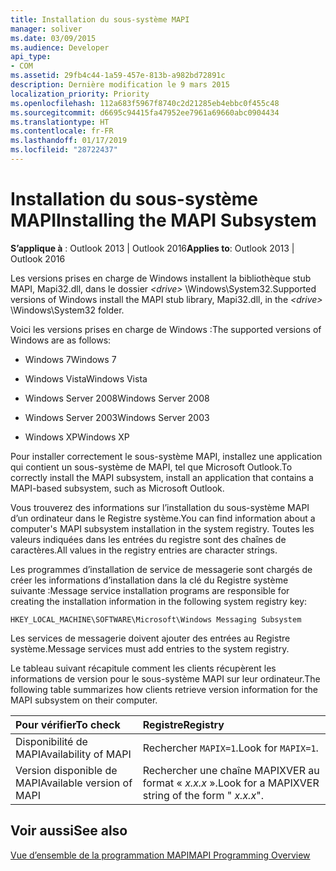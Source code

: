 ```yaml
---
title: Installation du sous-système MAPI
manager: soliver
ms.date: 03/09/2015
ms.audience: Developer
api_type:
- COM
ms.assetid: 29fb4c44-1a59-457e-813b-a982bd72891c
description: Dernière modification le 9 mars 2015
localization_priority: Priority
ms.openlocfilehash: 112a683f5967f8740c2d21285eb4ebbc0f455c48
ms.sourcegitcommit: d6695c94415fa47952ee7961a69660abc0904434
ms.translationtype: HT
ms.contentlocale: fr-FR
ms.lasthandoff: 01/17/2019
ms.locfileid: "28722437"
---
```

# <a name="installing-the-mapi-subsystem"></a><span data-ttu-id="32930-103">Installation du sous-système MAPI</span><span class="sxs-lookup"><span data-stu-id="32930-103">Installing the MAPI Subsystem</span></span>

  
  
<span data-ttu-id="32930-104">**S’applique à** : Outlook 2013 | Outlook 2016</span><span class="sxs-lookup"><span data-stu-id="32930-104">**Applies to**: Outlook 2013 | Outlook 2016</span></span> 
  
<span data-ttu-id="32930-105">Les versions prises en charge de Windows installent la bibliothèque stub MAPI, Mapi32.dll, dans le dossier _\<drive\>_ \Windows\System32.</span><span class="sxs-lookup"><span data-stu-id="32930-105">Supported versions of Windows install the MAPI stub library, Mapi32.dll, in the  _\<drive\>_ \Windows\System32 folder.</span></span> 
  
<span data-ttu-id="32930-106">Voici les versions prises en charge de Windows :</span><span class="sxs-lookup"><span data-stu-id="32930-106">The supported versions of Windows are as follows:</span></span>
  
- <span data-ttu-id="32930-107">Windows 7</span><span class="sxs-lookup"><span data-stu-id="32930-107">Windows 7</span></span>
    
- <span data-ttu-id="32930-108">Windows Vista</span><span class="sxs-lookup"><span data-stu-id="32930-108">Windows Vista</span></span>
    
- <span data-ttu-id="32930-109">Windows Server 2008</span><span class="sxs-lookup"><span data-stu-id="32930-109">Windows Server 2008</span></span>
    
- <span data-ttu-id="32930-110">Windows Server 2003</span><span class="sxs-lookup"><span data-stu-id="32930-110">Windows Server 2003</span></span>
    
- <span data-ttu-id="32930-111">Windows XP</span><span class="sxs-lookup"><span data-stu-id="32930-111">Windows XP</span></span>
    
<span data-ttu-id="32930-112">Pour installer correctement le sous-système MAPI, installez une application qui contient un sous-système de MAPI, tel que Microsoft Outlook.</span><span class="sxs-lookup"><span data-stu-id="32930-112">To correctly install the MAPI subsystem, install an application that contains a MAPI-based subsystem, such as Microsoft Outlook.</span></span>
  
<span data-ttu-id="32930-113">Vous trouverez des informations sur l’installation du sous-système MAPI d’un ordinateur dans le Registre système.</span><span class="sxs-lookup"><span data-stu-id="32930-113">You can find information about a computer's MAPI subsystem installation in the system registry.</span></span> <span data-ttu-id="32930-114">Toutes les valeurs indiquées dans les entrées du registre sont des chaînes de caractères.</span><span class="sxs-lookup"><span data-stu-id="32930-114">All values in the registry entries are character strings.</span></span> 
  
<span data-ttu-id="32930-115">Les programmes d’installation de service de messagerie sont chargés de créer les informations d’installation dans la clé du Registre système suivante :</span><span class="sxs-lookup"><span data-stu-id="32930-115">Message service installation programs are responsible for creating the installation information in the following system registry key:</span></span> 
  
 `HKEY_LOCAL_MACHINE\SOFTWARE\Microsoft\Windows Messaging Subsystem`
  
<span data-ttu-id="32930-116">Les services de messagerie doivent ajouter des entrées au Registre système.</span><span class="sxs-lookup"><span data-stu-id="32930-116">Message services must add entries to the system registry.</span></span> 
  
<span data-ttu-id="32930-117">Le tableau suivant récapitule comment les clients récupèrent les informations de version pour le sous-système MAPI sur leur ordinateur.</span><span class="sxs-lookup"><span data-stu-id="32930-117">The following table summarizes how clients retrieve version information for the MAPI subsystem on their computer.</span></span>
  
|<span data-ttu-id="32930-118">**Pour vérifier**</span><span class="sxs-lookup"><span data-stu-id="32930-118">**To check**</span></span>|<span data-ttu-id="32930-119">**Registre**</span><span class="sxs-lookup"><span data-stu-id="32930-119">**Registry**</span></span>|
|:-----|:-----|
|<span data-ttu-id="32930-120">Disponibilité de MAPI</span><span class="sxs-lookup"><span data-stu-id="32930-120">Availability of MAPI</span></span>  <br/> |<span data-ttu-id="32930-121">Rechercher `MAPIX=1`.</span><span class="sxs-lookup"><span data-stu-id="32930-121">Look for  `MAPIX=1`.</span></span>  <br/> |
|<span data-ttu-id="32930-122">Version disponible de MAPI</span><span class="sxs-lookup"><span data-stu-id="32930-122">Available version of MAPI</span></span>  <br/> |<span data-ttu-id="32930-123">Rechercher une chaîne MAPIXVER au format « _x.x.x_ ».</span><span class="sxs-lookup"><span data-stu-id="32930-123">Look for a MAPIXVER string of the form " _x.x.x_".</span></span>  <br/> |
   
## <a name="see-also"></a><span data-ttu-id="32930-124">Voir aussi</span><span class="sxs-lookup"><span data-stu-id="32930-124">See also</span></span>



[<span data-ttu-id="32930-125">Vue d’ensemble de la programmation MAPI</span><span class="sxs-lookup"><span data-stu-id="32930-125">MAPI Programming Overview</span></span>](mapi-programming-overview.md)

